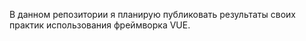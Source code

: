 В данном репозитории я планирую публиковать результаты своих практик использования фреймворка VUE.

